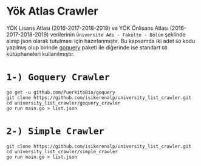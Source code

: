 # Yök Atlas Crawler

YÖK Lisans Atlası (2016-2017-2018-2019) ve YÖK Önlisans Atlası (2016-2017-2018-2019) verilerinin `Üniversite Adı - Fakülte - Bölüm` şeklinde alınıp json olarak tutulması için hazırlanmıştır. Bu kapsamda iki adet `GO` kodu yazılmış olup birinde [goquery](https://github.com/PuerkitoBio/goquery) paketi ile diğerinde ise standart `GO` kütüphaneleri kullanılmıştır.   

# `1-) Goquery Crawler`

    go get -u github.com/PuerkitoBio/goquery
    git clone https://github.com/isikerenalp/university_list_crawler.git
    cd university_list_crawler/goquery_crawler
    go run main.go > list.json

# `2-) Simple Crawler`

    git clone https://github.com/isikerenalp/university_list_crawler.git
    cd university_list_crawler/simple_crawler
    go run main.go > list.json
